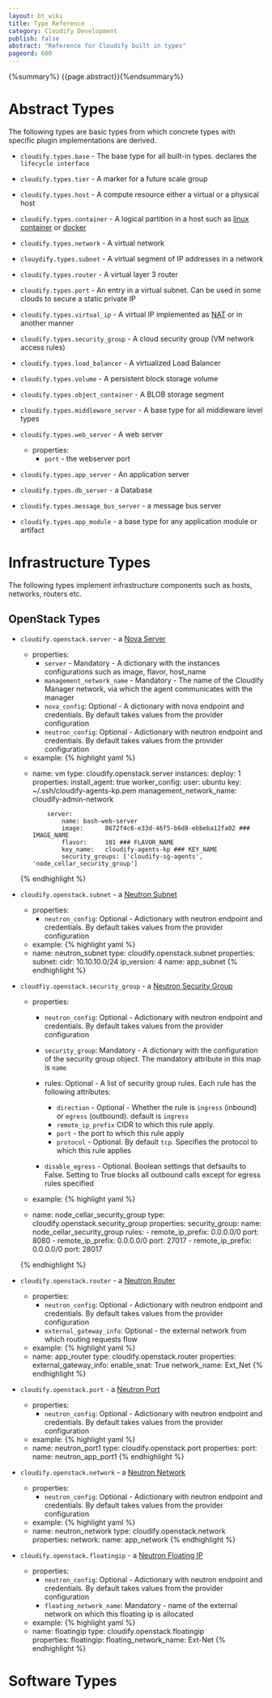 ```yaml
---
layout: bt_wiki
title: Type Reference
category: Cloudify Development
publish: false
abstract: "Reference for Cloudify built in types"
pageord: 600
--- 
```

{%summary%} {{page.abstract}}{%endsummary%}

# Abstract Types
The following types are basic types from which concrete types with specific plugin implementations are derived.

* `cloudify.types.base` - The base type for all built-in types. declares the `lifecycle interface`

* `cloudify.types.tier` - A marker for a future scale group

* `cloudify.types.host` - A compute resource either a virtual or a physical host


* `cloudify.types.container` - A logical partition in a host such as [linux container](http://en.wikipedia.org/wiki/LXC) or [docker](https://www.docker.io/)

* `cloudify.types.network` - A virtual network

* `clouydify.types.subnet` - A virtual segment of IP addresses in a network

* `cloudify.types.router` - A virtual layer 3 router

* `cloudify.types.port` - An entry in a virtual subnet. Can be used in some clouds to secure a static private IP

* `cloudify.types.virtual_ip` - A virtual IP implemented as [NAT](http://en.wikipedia.org/wiki/Network_address_translation) or in another manner

* `cloudify.types.security_group` - A cloud security group (VM network access rules) 

* `cloudify.types.load_balancer` - A virtualized Load Balancer 

* `cloudify.types.volume` - A persistent block storage volume

* `cloudify.types.object_container` - A BLOB storage segment

* `cloudify.types.middleware_server` - A base type for all middleware level types

* `cloudify.types.web_server` - A web server
	* properties:
		* `port` - the webserver port

* `cloudify.types.app_server` - An application server

* `cloudify.types.db_server` - a Database

* `cloudify.types.message_bus_server` - a message bus server

* `cloudify.types.app_module` - a base type for any application module or artifact



# Infrastructure Types
The following types implement infrastructure components such as hosts, networks, routers etc.

## OpenStack Types

* `cloudify.openstack.server` - a [Nova Server](http://docs.openstack.org/api/openstack-compute/2/content/compute_servers.html)
	* properties:
		- `server` - Mandatory - A dictionary with the instances configurations such as image, flavor, host_name
		- `management_network_name` - Mandatory - The name of the Cloudify Manager network, via which the agent communicates with the manager 
		- `nova_config`: Optional - A dictionary with nova endpoint and credentials. By default takes values from the provider configuration
		- `neutron_config`: Optional - Adictionary with neutron endpoint and credentials. By default takes values from the provider configuration
	* example:
	{% highlight yaml %}
	-   name: vm
			type: cloudify.openstack.server
			instances:
				deploy: 1
			properties:
				install_agent: true
				worker_config:
					user: ubuntu
					key: ~/.ssh/cloudify-agents-kp.pem
				management_network_name: cloudify-admin-network
			  
				server:
					name: bash-web-server
					image:      8672f4c6-e33d-46f5-b6d8-ebbeba12fa02 ### IMAGE_NAME
					flavor:     101 ### FLAVOR_NAME
					key_name:   cloudify-agents-kp ### KEY_NAME
					security_groups: ['cloudify-sg-agents', 'node_cellar_security_group']
	{% endhighlight %}
* `cloudify.openstack.subnet` - a [Neutron Subnet](http://docs.openstack.org/api/openstack-network/2.0/content/subnets.html)
	* properties:
		- `neutron_config`: Optional - Adictionary with neutron endpoint and credentials. By default takes values from the provider configuration
	* example:
	{% highlight yaml %}
	- name: neutron_subnet
	  type: cloudify.openstack.subnet
	  properties:
		subnet: 
		  cidr: 10.10.10.0/24
		  ip_version: 4
		  name: app_subnet
	{% endhighlight %}

* `cloudfiy.openstack.security_group` - a [Neutron Security Group](http://docs.openstack.org/training-guides/content/module002-ch004-security-in-neutron.html)
	* properties:
		- `neutron_config`: Optional - Adictionary with neutron endpoint and credentials. By default takes values from the provider configuration
		- `security_group`: Mandatory - A dictionary with the configuration of the security group object. The mandatory attribute in this map is `name`
		- rules: Optional - A list of security group rules. Each rule has the following attributes:
			- `direction` - Optional - Whether the rule is `ingress` (inbound) or `egress` (outbound). default is `ingress`
			- `remote_ip_prefix` CIDR to which this rule apply.
			- `port` - the port to which this rule apply
			- `protocol` - Optional. By default `tcp`. Specifies the protocol to which this rule applies

		- `disable_egress` - Optional. Boolean settings that defsaults to False. Setting to True blocks all outbound calls except for egress rules specified

	* example:
	{% highlight yaml %}
	- name: node_cellar_security_group
	  type: cloudify.openstack.security_group
	  properties:
		security_group:
			name: node_cellar_security_group
		rules:
			- remote_ip_prefix: 0.0.0.0/0
			port: 8080
			- remote_ip_prefix: 0.0.0.0/0
			port: 27017
			- remote_ip_prefix: 0.0.0.0/0
			port: 28017

	{% endhighlight %}

* `cloudify.openstack.router` - a [Neutron Router](http://docs.openstack.org/api/openstack-network/2.0/content/router_ext.html)
	* properties:
		- `neutron_config`: Optional - Adictionary with neutron endpoint and credentials. By default takes values from the provider configuration
		- `external_gateway_info`: Optional - the external network from which routing requests flow
	* example:
	{% highlight yaml %}
	- name: app_router
	  type: cloudify.openstack.router
	  properties:
		external_gateway_info:
			enable_snat: True
			network_name: Ext_Net
	{% endhighlight %}

* `cloudify.openstack.port` - a [Neutron Port](http://docs.openstack.org/api/openstack-network/2.0/content/ports.html)
	* properties:
		- `neutron_config`: Optional - Adictionary with neutron endpoint and credentials. By default takes values from the provider configuration
	* example:
	{% highlight yaml %}
	- name: neutron_port1
	  type: cloudify.openstack.port
	  properties:
		port: 
		  name: neutron_app_port1
	{% endhighlight %}

* `cloudify.openstack.network` - a [Neutron Network](http://docs.openstack.org/api/openstack-network/2.0/content/networks.html)
	* properties:
		- `neutron_config`: Optional - Adictionary with neutron endpoint and credentials. By default takes values from the provider configuration
	* example:
	{% highlight yaml %}
	- name: neutron_network
	  type: cloudify.openstack.network
	  properties:
		network: 
		  name: app_network
	{% endhighlight %}

* `cloudify.openstack.floatingip` - a [Neutron Floating IP](http://docs.openstack.org/training-guides/content/module002-ch004-floating-ips.html)
	* properties:
		- `neutron_config`: Optional - Adictionary with neutron endpoint and credentials. By default takes values from the provider configuration
		- `floating_network_name`: Mandatory - name of the external network on which this floating ip is allocated
	* example:
	{% highlight yaml %}
	- name: floatingip
	  type: cloudify.openstack.floatingip    
	  properties:
		floatingip:
		  floating_network_name: Ext-Net
	{% endhighlight %}


# Software Types